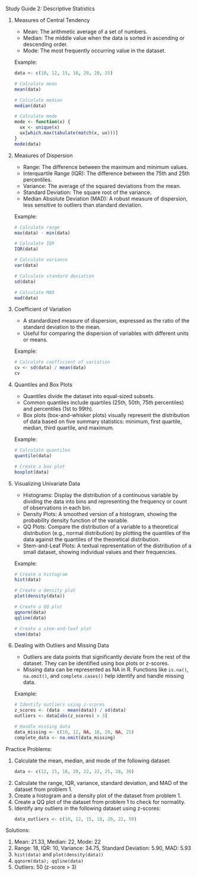 Study Guide 2: Descriptive Statistics

1. Measures of Central Tendency
   - Mean: The arithmetic average of a set of numbers.
   - Median: The middle value when the data is sorted in ascending or descending order.
   - Mode: The most frequently occurring value in the dataset.
   
   Example:
   ```R
   data <- c(10, 12, 15, 18, 20, 20, 25)
   
   # Calculate mean
   mean(data)
   
   # Calculate median
   median(data)
   
   # Calculate mode
   mode <- function(x) {
     ux <- unique(x)
     ux[which.max(tabulate(match(x, ux)))]
   }
   mode(data)
   ```

2. Measures of Dispersion
   - Range: The difference between the maximum and minimum values.
   - Interquartile Range (IQR): The difference between the 75th and 25th percentiles.
   - Variance: The average of the squared deviations from the mean.
   - Standard Deviation: The square root of the variance.
   - Median Absolute Deviation (MAD): A robust measure of dispersion, less sensitive to outliers than standard deviation.
   
   Example:
   ```R
   # Calculate range
   max(data) - min(data)
   
   # Calculate IQR
   IQR(data)
   
   # Calculate variance
   var(data)
   
   # Calculate standard deviation
   sd(data)
   
   # Calculate MAD
   mad(data)
   ```

3. Coefficient of Variation
   - A standardized measure of dispersion, expressed as the ratio of the standard deviation to the mean.
   - Useful for comparing the dispersion of variables with different units or means.
   
   Example:
   ```R
   # Calculate coefficient of variation
   cv <- sd(data) / mean(data)
   cv
   ```

4. Quantiles and Box Plots
   - Quantiles divide the dataset into equal-sized subsets.
   - Common quantiles include quartiles (25th, 50th, 75th percentiles) and percentiles (1st to 99th).
   - Box plots (box-and-whisker plots) visually represent the distribution of data based on five summary statistics: minimum, first quartile, median, third quartile, and maximum.
   
   Example:
   ```R
   # Calculate quantiles
   quantile(data)
   
   # Create a box plot
   boxplot(data)
   ```

5. Visualizing Univariate Data
   - Histograms: Display the distribution of a continuous variable by dividing the data into bins and representing the frequency or count of observations in each bin.
   - Density Plots: A smoothed version of a histogram, showing the probability density function of the variable.
   - QQ Plots: Compare the distribution of a variable to a theoretical distribution (e.g., normal distribution) by plotting the quantiles of the data against the quantiles of the theoretical distribution.
   - Stem-and-Leaf Plots: A textual representation of the distribution of a small dataset, showing individual values and their frequencies.
   
   Example:
   ```R
   # Create a histogram
   hist(data)
   
   # Create a density plot
   plot(density(data))
   
   # Create a QQ plot
   qqnorm(data)
   qqline(data)
   
   # Create a stem-and-leaf plot
   stem(data)
   ```

6. Dealing with Outliers and Missing Data
   - Outliers are data points that significantly deviate from the rest of the dataset. They can be identified using box plots or z-scores.
   - Missing data can be represented as NA in R. Functions like `is.na()`, `na.omit()`, and `complete.cases()` help identify and handle missing data.
   
   Example:
   ```R
   # Identify outliers using z-scores
   z_scores <- (data - mean(data)) / sd(data)
   outliers <- data[abs(z_scores) > 3]
   
   # Handle missing data
   data_missing <- c(10, 12, NA, 18, 20, NA, 25)
   complete_data <- na.omit(data_missing)
   ```

Practice Problems:

1. Calculate the mean, median, and mode of the following dataset: 
   ```R
   data <- c(12, 15, 18, 20, 22, 22, 25, 28, 30)
   ```
2. Calculate the range, IQR, variance, standard deviation, and MAD of the dataset from problem 1.
3. Create a histogram and a density plot of the dataset from problem 1.
4. Create a QQ plot of the dataset from problem 1 to check for normality.
5. Identify any outliers in the following dataset using z-scores:
   ```R
   data_outliers <- c(10, 12, 15, 18, 20, 22, 50)
   ```

Solutions:

1. Mean: 21.33, Median: 22, Mode: 22
2. Range: 18, IQR: 10, Variance: 34.75, Standard Deviation: 5.90, MAD: 5.93
3. `hist(data)` and `plot(density(data))`
4. `qqnorm(data); qqline(data)`
5. Outliers: 50 (z-score > 3)